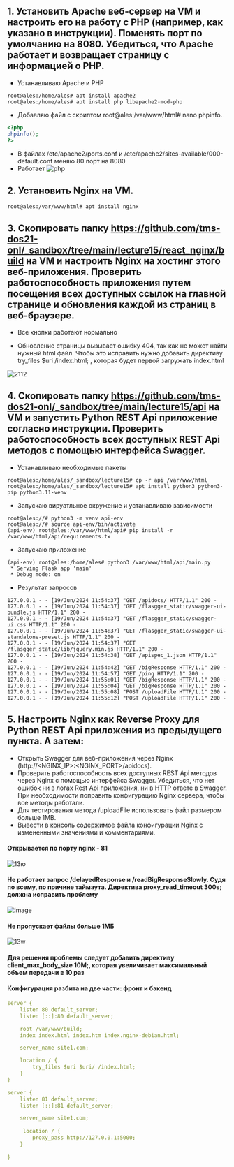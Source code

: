 ## 1. Установить Apache веб-сервер на VM и настроить его на работу с PHP (например, как указано в инструкции). Поменять порт по умолчанию на 8080. Убедиться, что Apache работает и возвращает страницу с информацией о PHP.

- Устанавливаю Apache и PHP
```console
root@ales:/home/ales# apt install apache2
root@ales:/home/ales# apt install php libapache2-mod-php
```

- Добавляю файл с скриптом root@ales:/var/www/html# nano phpinfo.
```php
<?php
phpinfo();
?>
```

- В файлах /etc/apache2/ports.conf и /etc/apache2/sites-available/000-default.conf меняю 80 порт на 8080
- Работает
![php](https://github.com/tms-dos21-onl/ales-litvinovich/assets/87812043/861c172f-4710-45e9-a460-6ba736474005)

## 2. Установить Nginx на VM.

```
root@ales:/var/www/html# apt install nginx
```

## 3. Скопировать папку https://github.com/tms-dos21-onl/_sandbox/tree/main/lecture15/react_nginx/build на VM и настроить Nginx на хостинг этого веб-приложения. Проверить работоспособность приложения путем посещения всех доступных ссылок на главной странице и обновления каждой из страниц в веб-браузере.

- Все кнопки работают нормально

- Обновление страницы вызывает ошибку 404, так как не может найти нужный html файл. Чтобы это исправить нужно добавить директиву try_files $uri /index.html; , которая будет первой загружать index.html

![2112](https://github.com/tms-dos21-onl/ales-litvinovich/assets/87812043/ef126e08-e0d3-4357-95f1-e51f36f1dbb6)

## 4. Скопировать папку https://github.com/tms-dos21-onl/_sandbox/tree/main/lecture15/api на VM и запустить Python REST Api приложение согласно инструкции. Проверить работоспособность всех доступных REST Api методов с помощью интерфейса Swagger.

- Устанавливаю необходимые пакеты 
```console
root@ales:/home/ales/_sandbox/lecture15# cp -r api /var/www/html
root@ales:/home/ales/_sandbox/lecture15# apt install python3 python3-pip python3.11-venv
```

- Запускаю вируатльное окружение и устанавливаю зависимости
```console
root@ales://# python3 -m venv api-env
root@ales://# source api-env/bin/activate
(api-env) root@ales:/var/www/html/api# pip install -r /var/www/html/api/requirements.tx
```

- Запускаю приложение
```console
(api-env) root@ales:/home/ales# python3 /var/www/html/api/main.py
 * Serving Flask app 'main'
 * Debug mode: on
```

- Результат запросов
```console
127.0.0.1 - - [19/Jun/2024 11:54:37] "GET /apidocs/ HTTP/1.1" 200 -
127.0.0.1 - - [19/Jun/2024 11:54:37] "GET /flasgger_static/swagger-ui-bundle.js HTTP/1.1" 200 -
127.0.0.1 - - [19/Jun/2024 11:54:37] "GET /flasgger_static/swagger-ui.css HTTP/1.1" 200 -
127.0.0.1 - - [19/Jun/2024 11:54:37] "GET /flasgger_static/swagger-ui-standalone-preset.js HTTP/1.1" 200 -
127.0.0.1 - - [19/Jun/2024 11:54:37] "GET /flasgger_static/lib/jquery.min.js HTTP/1.1" 200 -
127.0.0.1 - - [19/Jun/2024 11:54:38] "GET /apispec_1.json HTTP/1.1" 200 -
127.0.0.1 - - [19/Jun/2024 11:54:42] "GET /bigResponse HTTP/1.1" 200 -
127.0.0.1 - - [19/Jun/2024 11:54:57] "GET /ping HTTP/1.1" 200 -
127.0.0.1 - - [19/Jun/2024 11:55:01] "GET /bigResponse HTTP/1.1" 200 -
127.0.0.1 - - [19/Jun/2024 11:55:04] "GET /bigResponse HTTP/1.1" 200 -
127.0.0.1 - - [19/Jun/2024 11:55:08] "POST /uploadFile HTTP/1.1" 200 -
127.0.0.1 - - [19/Jun/2024 11:55:12] "POST /uploadFile HTTP/1.1" 200 -
```

## 5. Настроить Nginx как Reverse Proxy для Python REST Api приложения из предыдущего пункта. А затем:
- Открыть Swagger для веб-приложения через Nginx (http://<NGINX_IP>:<NGINX_PORT>/apidocs).
- Проверить работоспособность всех доступных REST Api методов через Nginx с помощью интерфейса Swagger. Убедиться, что нет ошибок ни в логах Rest Api приложения, ни в HTTP ответе в Swagger. При необходимости поправить конфигурацию Nginx сервера, чтобы все методы работали.
- Для тестирования метода /uploadFile использовать файл размером больше 1MB.
- Вывести в консоль содержимое файла конфигурации Nginx с измененными значениями и комментариями.

#### Открывается по порту nginx - 81

![13ю](https://github.com/tms-dos21-onl/ales-litvinovich/assets/87812043/01a9a83a-944c-4439-90e7-9624a9bbc74e)

 
#### Не работает запрос /delayedResponse и ​/readBigResponseSlowly. Судя по всему, по причине таймаута. Директива proxy_read_timeout 300s; должна исправить проблему

![image](https://github.com/tms-dos21-onl/ales-litvinovich/assets/87812043/ba8aebd0-701d-4907-ae21-cab6bbf4d86d)

#### Не пропускает файлы больше 1МБ

![13w](https://github.com/tms-dos21-onl/ales-litvinovich/assets/87812043/b4bca78e-2d6a-42d6-b13d-2fe68150c5f2)
#### Для решения проблемы следует добавить директиву client_max_body_size 10M;, которая увеличивает максимальный объем передачи в 10 раз

#### Конфигурация разбита на две части: фронт и бэкенд
```yaml
server { 
    listen 80 default_server;
    listen [::]:80 default_server;

    root /var/www/build;
    index index.html index.htm index.nginx-debian.html;

    server_name site1.com;

    location / {
        try_files $uri $uri/ /index.html;
    }
}

server {
    listen 81 default_server;
    listen [::]:81 default_server;

    server_name site1.com;
 
     location / {
        proxy_pass http://127.0.0.1:5000;
    }
 
}
```
